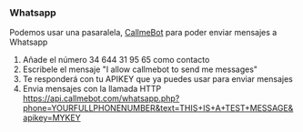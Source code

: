 ### Whatsapp

Podemos usar una pasaralela, [CallmeBot](https://callmebot.com/) para poder enviar mensajes a Whatsapp




1. Añade el número 34 644 31 95 65 como contacto
1. Escribele el mensaje "I allow callmebot to send me messages"
1. Te responderá con tu APIKEY que ya puedes usar para enviar mensajes 
1. Envia mensajes con la llamada HTTP https://api.callmebot.com/whatsapp.php?phone=YOURFULLPHONENUMBER&text=THIS+IS+A+TEST+MESSAGE&apikey=MYKEY


